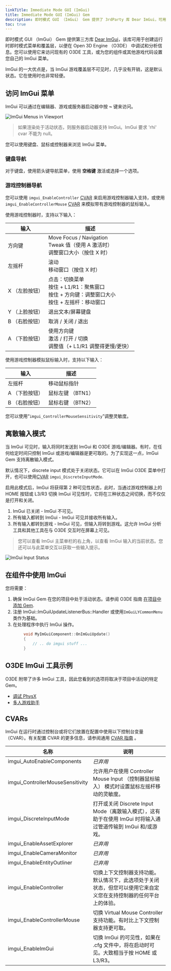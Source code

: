 ```yaml
---
linkTitle: Immediate Mode GUI (ImGui)
title: Immediate Mode GUI (ImGui) Gem
description: 即时模式 GUI （ImGui） Gem 提供了 3rdParty 库 Dear ImGui，可用于创建运行时即时模式叠加层，以便在 Open 3D Engine （O3DE） 项目中进行调试和分析。
toc: true
---
```


即时模式 GUI （ImGui） Gem 提供第三方库 [Dear ImGui](https://github.com/ocornut/imgui)，该库可用于创建运行时即时模式菜单和覆盖层，以便在 Open 3D Engine （O3DE） 中调试和分析信息。您可以使用它来访问现有的 O3DE 工具，或为您的组件或其他游戏代码设置您自己的 ImGui 菜单。

ImGui 的一大优点是，当 ImGui 游戏覆盖层不可见时，几乎没有开销，这是默认状态。它在使用时也非常轻便。

## 访问 ImGui 菜单

ImGui 可以通过在编辑器、游戏或服务器启动器中按 **~** 键来访问。

![ImGui Menus in Viewport](/images/user-guide/gems/reference/debug/imgui_menus.png)

> 如果渲染处于活动状态，则服务器启动器支持 ImGui。ImGui 要求 'rhi' cvar 不能为 null。

您可以使用键盘、鼠标或控制器来浏览 ImGui 菜单。

### 键盘导航

对于键盘，使用箭头键导航菜单，使用 **空格键** 激活或选择一个选项。

### 游戏控制器导航

您可以使用 `imgui_EnableController` [CVAR](#cvars) 来启用游戏控制器输入支持，或使用`imgui_EnableControllerMouse` [CVAR](#cvars)  来模拟带有游戏控制器的鼠标输入。

使用游戏控制器时，支持以下输入：

| 输入       | 描述                                                                  |
|----------|---------------------------------------------------------------------|
| 方向键      | Move Focus / Navigation <br/>Tweak 值（使用 A 激活时） <br/> 调整窗口大小（按住 X 时） |
| 左摇杆      | 滚动<br>移动窗口（按住 X 时）                                                  |
| X （左脸按钮） | 点击：切换菜单<br>按住 + L1/R1：聚焦窗口<br>按住 + 方向键：调整窗口大小<br />按住 + 左摇杆：移动窗口    |
| Y （上脸按钮） | 退出文本/屏幕键盘                                                           |
| B （右脸按钮） | 取消 / 关闭 / 退出                                                        |
| A （下脸按钮） | 使用方向键<br/>激活 / 打开 / 切换<br/>调整值（+ L1/R1 调整得更慢/更快）                    |

使用游戏控制器模拟鼠标输入时，支持以下输入：

| 输入       | 描述          |
|----------|-------------|
| 左摇杆      | 移动鼠标指针      |
| A （下脸按钮） | 鼠标左键 （BTN1） |
| B （右脸按钮） | 鼠标右键 （BTN2） |

您可以使用“`imgui_ControllerMouseSensitivity`”调整灵敏度。

## 离散输入模式
当 ImGui 可见时，输入将同时发送到 ImGui 和 O3DE 游戏/编辑器。有时，在任何给定时间只控制 ImGui 或游戏/编辑器是更可取的。为了实现这一点，ImGui Gem 支持离散输入模式。

默认情况下，discrete input 模式处于关闭状态。它可以在 ImGui O3DE 菜单中打开，也可以使用[CVAR](#cvars) `imgui_DiscreteInputMode`.

启用此模式后，ImGui 将获得第 2 种可见性状态，此时，当通过游戏控制器上的 HOME 按钮或 L3/R3 切换 ImGui 可见性时，它将在三种状态之间切换，而不仅仅是打开和关闭。

1. ImGui 已关闭 - ImGui 不可见。
2. 所有输入都转到 ImGui - ImGui 可见并接收所有输入。
3. 所有输入都转到游戏 - ImGui 可见，但输入将转到游戏。这允许 ImGui 分析工具和其他工具在与 O3DE 交互时在屏幕上可见。

> 您可以查看 ImGui 主菜单栏的右上角，以查看 ImGui 输入的当前状态。您还可以与此菜单交互以获取一些输入提示。

![ImGui Input Status](/images/user-guide/gems/reference/debug/imgui_input_and_status.png)

## 在组件中使用 ImGui

您将需要：

1. 确保 ImGui Gem 在您的项目中处于活动状态。请参阅 O3DE 指南 [在项目中添加 Gem](https://www.o3de.org/docs/user-guide/project-config/add-remove-gems/).
2. 注册 ImGui::ImGuiUpdateListenerBus::Handler 或使用`ImGuiLYCommonMenu`类作为基础。
3. 在处理程序中执行 ImGui 操作。

```cpp
        void MyImGuiComponent::OnImGuiUpdate()
        {
            // .. do imgui stuff ...
        }
```

## O3DE ImGui 工具示例

O3DE 附带了许多 ImGui 工具，因此您看到的选项将取决于项目中活动的特定 Gem。

* [调试 PhysX](/docs/user-guide/interactivity/physics/debugging/)
* [多人游戏助手](/docs/user-guide/gems/reference/multiplayer/multiplayer-gem/running/#running-locally-using-imgui-options)

## CVARs

ImGui 在运行时通过控制台或将它们放置在配置中使用以下控制台变量 （CVAR）。有关配置 CVAR 的更多信息，请参阅通用 [CVAR 指南](/docs/user-guide/appendix/cvars/) 。

| 名称                               | 说明                                                                       | 
|----------------------------------|--------------------------------------------------------------------------|
| imgui_AutoEnableComponents       | _已弃用_                                                                    |
| imgui_ControllerMouseSensitivity | 允许用户在使用 Controller Mouse Input （控制器鼠标输入） 模式时设置鼠标左摇杆移动的灵敏度。               |
| imgui_DiscreteInputMode          | 打开或关闭 Discrete Input Mode（离散输入模式），这有助于在使用 ImGui 时将输入通过管道传输到 ImGui 和/或游戏。 |
| imgui_EnableAssetExplorer        | _已弃用_                                                                    |
| imgui_EnableCameraMonitor        | _已弃用_                                                                    | 
| imgui_EnableEntityOutliner       | _已弃用_                                                                    |
| imgui_EnableController           | 切换上下文控制器支持功能。默认情况下，此选项处于关闭状态，但您可以使用它来自定义您在支持控制器的任何平台上的体验。                |
| imgui_EnableControllerMouse      | 切换 Virtual Mouse Controller 支持功能。有时比上下文控制器支持更可取。                         |
| imgui_EnableImGui                | 切换 ImGui 的可见性，如果在 .cfg 文件中，将在启动时可见。大致相当于按 HOME 或 L3/R3。                  |
 
